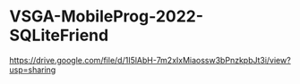 # VSGA-MobileProg-2022-SQLiteFriend
https://drive.google.com/file/d/1I5lAbH-7m2xIxMiaossw3bPnzkpbJt3i/view?usp=sharing
